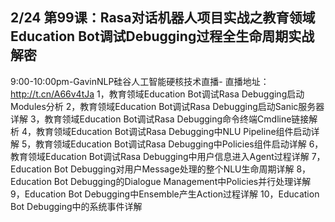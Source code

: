 ## 2/24 第99课：Rasa对话机器人项目实战之教育领域Education Bot调试Debugging过程全生命周期实战解密
9:00-10:00pm-GavinNLP硅谷人工智能硬核技术直播-
直播地址：http://t.cn/A66v4tJa
1，教育领域Education Bot调试Rasa Debugging启动Modules分析
2，教育领域Education Bot调试Rasa Debugging启动Sanic服务器详解
3，教育领域Education Bot调试Rasa Debugging命令终端Cmdline链接解析
4，教育领域Education Bot调试Rasa Debugging中NLU Pipeline组件启动详解
5，教育领域Education Bot调试Rasa Debugging中Policies组件启动详解
6，教育领域Education Bot调试Rasa Debugging中用户信息进入Agent过程详解
7，Education Bot Debugging对用户Message处理的整个NLU生命周期详解
8，Education Bot Debugging的Dialogue Management中Policies并行处理详解
9，Education Bot Debugging中Ensemble产生Action过程详解
10，Education Bot Debugging中的系统事件详解
